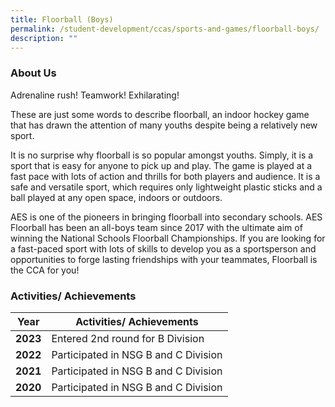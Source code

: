 ```yaml
---
title: Floorball (Boys)
permalink: /student-development/ccas/sports-and-games/floorball-boys/
description: ""
---
```


### About Us


Adrenaline rush!
Teamwork!
Exhilarating!  

These are just some words to describe floorball, an indoor hockey game that has drawn the attention of many youths despite being a relatively new sport.

It is no surprise why floorball is so popular amongst youths. Simply, it is a sport that is easy for anyone to pick up and play. The game is played at a fast pace with lots of action and thrills for both players and audience. It is a safe and versatile sport, which requires only lightweight plastic sticks and a ball played at any open space, indoors or outdoors.

AES is one of the pioneers in bringing floorball into secondary schools. AES Floorball has been an all-boys team since 2017 with the ultimate aim of winning the National Schools Floorball Championships. If you are looking for a fast-paced sport with lots of skills to develop you as a sportsperson and opportunities to forge lasting friendships with your teammates, Floorball is the CCA for you!

### Activities/ Achievements



| Year | Activities/ Achievements | 
| -------- | -------- | 
| **2023**    | Entered 2nd round for B Division    | 
| **2022**    |  Participated in NSG B and C Division     | 
| **2021**    |   Participated in NSG B and C Division   | 
| **2020**    |  Participated in NSG B and C Division     |